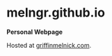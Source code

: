 # melngr.github.io

__Personal Webpage__  

Hosted at [griffinmelnick.com](https://griffinmelnick.com).

